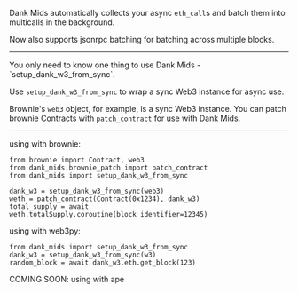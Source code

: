 Dank Mids automatically collects your async `eth_call`s and batch them into multicalls in the background.

Now also supports jsonrpc batching for batching across multiple blocks.
<hr>
You only need to know one thing to use Dank Mids - `setup_dank_w3_from_sync`.

Use `setup_dank_w3_from_sync` to wrap a sync Web3 instance for async use.

Brownie's `web3` object, for example, is a sync Web3 instance. You can patch brownie Contracts with `patch_contract` for use with Dank Mids.
<hr>

using with brownie:
```
from brownie import Contract, web3
from dank_mids.brownie_patch import patch_contract
from dank_mids import setup_dank_w3_from_sync

dank_w3 = setup_dank_w3_from_sync(web3)
weth = patch_contract(Contract(0x1234), dank_w3)
total_supply = await weth.totalSupply.coroutine(block_identifier=12345)
```

using with web3py:
```
from dank_mids import setup_dank_w3_from_sync
dank_w3 = setup_dank_w3_from_sync(w3)
random_block = await dank_w3.eth.get_block(123)
```

COMING SOON:
using with ape
